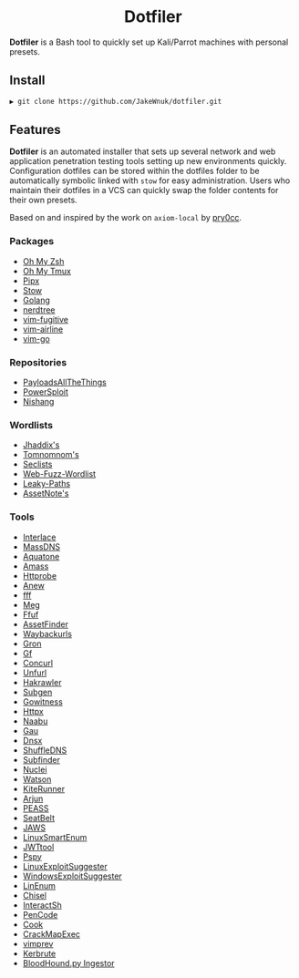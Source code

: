 <h1 align="center">
Dotfiler
</h1>

**Dotfiler** is a Bash tool to quickly set up Kali/Parrot machines with personal presets.

## Install
```bash
▶ git clone https://github.com/JakeWnuk/dotfiler.git
```

## Features
**Dotfiler** is an automated installer that sets up several network and web application penetration testing tools setting up new environments quickly. Configuration dotfiles can be stored within the dotfiles folder to be automatically symbolic linked with `stow` for easy administration. Users who maintain their dotfiles in a VCS can quickly swap the folder contents for their own presets.

Based on and inspired by the work on `axiom-local` by [pry0cc](https://github.com/pry0cc).

### Packages
- [Oh My Zsh](https://ohmyz.sh/)
- [Oh My Tmux](https://github.com/gpakosz/.tmux)
- [Pipx](https://github.com/pipxproject/pipx)
- [Stow](https://www.gnu.org/software/stow/)
- [Golang](https://golang.org/)
- [nerdtree](https://github.com/preservim/nerdtree)
- [vim-fugitive](https://github.com/tpope/vim-fugitive)
- [vim-airline](https://github.com/vim-airline/vim-airline)
- [vim-go](https://github.com/fatih/vim-go)

### Repositories
- [PayloadsAllTheThings](https://github.com/swisskyrepo/PayloadsAllTheThings)
- [PowerSploit](https://github.com/PowerShellMafia/PowerSploit)
- [Nishang](https://github.com/samratashok/nishang)

### Wordlists
- [Jhaddix's](https://gist.github.com/jhaddix/f64c97d0863a78454e44c2f7119c2a6a)
- [Tomnomnom's](https://gist.github.com/tomnomnom/57af04c3422aac8c6f04451a4c1daa51)
- [Seclists](https://github.com/danielmiessler/SecLists.git)
- [Web-Fuzz-Wordlist](https://github.com/kaimi-io/web-fuzz-wordlists)
- [Leaky-Paths](https://github.com/ayoubfathi/leaky-paths)
- [AssetNote's](https://wordlists.assetnote.io/)

### Tools
- [Interlace](https://github.com/codingo/Interlace)
- [MassDNS](https://github.com/blechschmidt/massdns)
- [Aquatone](https://github.com/michenriksen/aquatone)
- [Amass](https://github.com/OWASP/Amass)
- [Httprobe](https://github.com/tomnomnom/httprobe)
- [Anew](https://github.com/tomnomnom/anew)
- [fff](https://github.com/tomnomnom/fff)
- [Meg](https://github.com/tomnomnom/meg)
- [Ffuf](https://github.com/ffuf/ffuf)
- [AssetFinder](https://github.com/tomnomnom/assetfinder)
- [Waybackurls](https://github.com/tomnomnom/waybackurls)
- [Gron](https://github.com/tomnomnom/gron)
- [Gf](https://github.com/tomnomnom/gf)
- [Concurl](https://github.com/tomnomnom/hacks/concurl)
- [Unfurl](https://github.com/tomnomnom/unfurl)
- [Hakrawler](https://github.com/hakluke/hakrawler)
- [Subgen](https://github.com/pry0cc/subgen)
- [Gowitness](https://github.com/sensepost/gowitness)
- [Httpx](https://github.com/projectdiscovery/httpx)
- [Naabu](https://github.com/projectdiscovery/naabu)
- [Gau](https://github.com/lc/gau)
- [Dnsx](https://github.com/projectdiscovery/dnsx/cmd/dnsx)
- [ShuffleDNS](https://github.com/projectdiscovery/shuffledns)
- [Subfinder](https://github.com/projectdiscovery/subfinder)
- [Nuclei](https://github.com/projectdiscovery/nuclei)
- [Watson](https://github.com/rasta-mouse/watson)
- [KiteRunner](https://github.com/assetnote/kiterunner)
- [Arjun](https://github.com/s0md3v/Arjun)
- [PEASS](https://github.com/carlospolop/privilege-escalation-awesome-scripts-suite)
- [SeatBelt](https://github.com/GhostPack/Seatbelt)
- [JAWS](https://github.com/411Hall/JAWS)
- [LinuxSmartEnum](https://github.com/diego-treitos/linux-smart-enumeration)
- [JWTtool](https://github.com/ticarpi/jwt_tool)
- [Pspy](https://github.com/DominicBreuker/pspy)
- [LinuxExploitSuggester](https://github.com/mzet-/linux-exploit-suggester)
- [WindowsExploitSuggester](https://github.com/AonCyberLabs/Windows-Exploit-Suggester)
- [LinEnum](https://github.com/rebootuser/LinEnum)
- [Chisel](https://github.com/jpillora/chisel)
- [InteractSh](https://github.com/projectdiscovery/interactsh/cmd/interactsh-client)
- [PenCode](https://github.com/ffuf/pencode/cmd/pencode)
- [Cook](https://github.com/giteshnxtlvl/cook)
- [CrackMapExec](https://github.com/byt3bl33d3r/CrackMapExec)
- [vimprev](https://github.com/tomnomnom)
- [Kerbrute](https://github.com/ropnop/kerbrute)
- [BloodHound.py Ingestor](https://github.com/fox-it/BloodHound.py)
